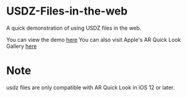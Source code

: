 # USDZ-Files-in-the-web
A quick demonstration of using USDZ files in the web.

You can view the demo [here](https://matt-rempel.github.io/USDZ-Files-in-the-web/index.html)
You can also visit Apple's AR Quick Look Gallery [here](https://developer.apple.com/arkit/gallery/)



# Note
usdz files are only compatible with AR Quick Look in iOS 12 or later.
